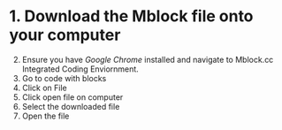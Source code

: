# 1. Download the Mblock file onto your computer
2. Ensure you have *Google Chrome* installed and navigate to Mblock.cc Integrated Coding Enviornment.
3. Go to code with blocks
4. Click on File
5. Click open file on computer
6. Select the downloaded file
7. Open the file
